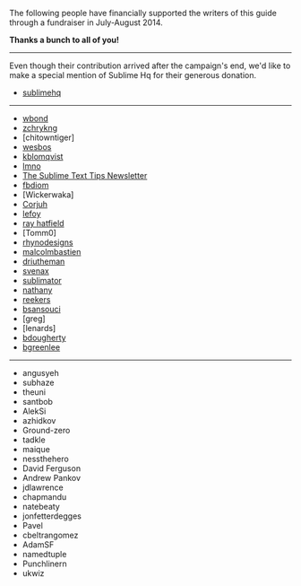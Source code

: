 The following people have financially supported the writers of this guide
through a fundraiser in July-August 2014.

**Thanks a bunch to all of you!**

---

Even though their contribution arrived after the campaign's end, we'd like
to make a special mention of Sublime Hq for their generous donation.

- [sublimehq](https://www.sublimetext.com)

---

- [wbond](http://wbond.net)
- [zchrykng](https://github.com/zchrykng)
- [chitowntiger]
- [wesbos](http://wesbos.com)
- [kblomqvist](http://kblomqvist.github.io/)
- [lmno](http://toomanyideas.net/)
- [The Sublime Text Tips Newsletter](http://sublimetexttips.com/newsletter?utm_source=twitter&utm_medium=link&utm_content=website_link&utm_campaign=twitter_newsletter_signups)
- [fbdiom](http://sysiv.com)
- [Wickerwaka]
- [Corjuh](http://coryjuhlin.com/)
- [lefoy](http://lefoy.net/)
- [ray hatfield](https://thismight.be%2Foffensive%2F)
- [Tomm0]
- [rhynodesigns](http://rhynodesigns.com/)
- [malcolmbastien](http://facebook.com/profile.php?id=856965639)
- [driutheman](http://ak83.lt/)
- [svenax](http://svenax.github.com)
- [sublimator](https://github.com/sublimator)
- [nathany](http://nathany.com/)
- [reekers](http://blahblah.io)
- [bsansouci](https://github.com/bsansouci)
- [greg]
- [lenards]
- [bdougherty](http://brad.is)
- [bgreenlee](http://footle.org)

---

- angusyeh
- subhaze
- theuni
- santbob
- AlekSi
- azhidkov
- Ground-zero
- tadkle
- maique
- nessthehero
- David Ferguson
- Andrew Pankov
- jdlawrence
- chapmandu
- natebeaty
- jonfetterdegges
- Pavel
- cbeltrangomez
- AdamSF
- namedtuple
- Punchlinern
- ukwiz
